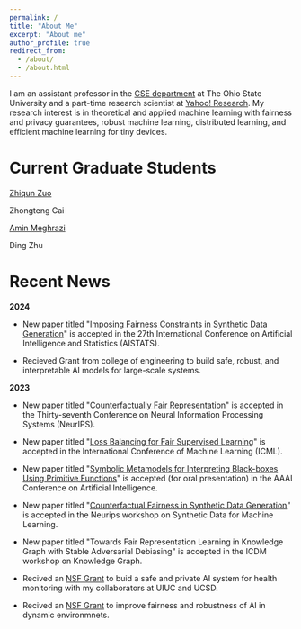 ```yaml
---
permalink: /
title: "About Me"
excerpt: "About me"
author_profile: true
redirect_from: 
  - /about/
  - /about.html
---
```


I am an assistant professor in the [CSE department](https://cse.osu.edu/) at The Ohio State University and a part-time research scientist at [Yahoo! Research](https://research.yahoo.com/). My research interest is in theoretical and applied machine learning with fairness and privacy guarantees, robust machine learning, distributed learning, and efficient machine learning for tiny devices. 

Current Graduate Students
======
[Zhiqun Zuo](https://www.linkedin.com/in/zhiqun-zuo-616507277/)

Zhongteng Cai

[Amin Meghrazi](https://www.linkedin.com/in/amin-meghrazi-708671173/)

Ding Zhu


Recent News
======

**2024**

* New paper titled "[Imposing Fairness Constraints in Synthetic Data Generation](https://github.com/KhaliliMahdi/khalilimahdi.github.io/edit/master/_pages/about.md)" is accepted in the 27th International Conference on Artificial Intelligence and Statistics (AISTATS). 

* Recieved Grant from college of engineering to build safe, robust, and interpretable AI models for large-scale systems. 

**2023**

* New paper titled "[Counterfactually Fair Representation](https://arxiv.org/pdf/2311.05420.pdf)" is accepted in the Thirty-seventh Conference on Neural Information Processing Systems (NeurIPS). 

* New paper titled "[Loss Balancing for Fair Supervised Learning](https://openreview.net/pdf?id=gVGZyRDpXX)" is accepted in the International Conference of Machine Learning (ICML). 

* New paper titled "[Symbolic Metamodels for Interpreting Black-boxes Using Primitive Functions]()" is accepted (for oral presentation) in the AAAI Conference on Artificial Intelligence.

* New paper titled "[Counterfactual Fairness in Synthetic Data Generation](https://openreview.net/pdf?id=tge5NiX4CZo)" is accepted in the Neurips workshop on Synthetic Data for Machine Learning. 

* New paper titled "Towards Fair Representation Learning in Knowledge Graph with Stable Adversarial Debiasing" is accepted in the ICDM workshop on Knowledge Graph. 

* Recived an [NSF Grant](https://www.nsf.gov/awardsearch/showAward?AWD_ID=2301601&HistoricalAwards=false) to buid a safe and private AI system for health monitoring with my collaborators at UIUC and UCSD.   

* Recived an [NSF Grant](https://www.nsf.gov/awardsearch/showAward?AWD_ID=2301599&HistoricalAwards=false) to improve fairness and robustness of AI in dynamic environmnets.


